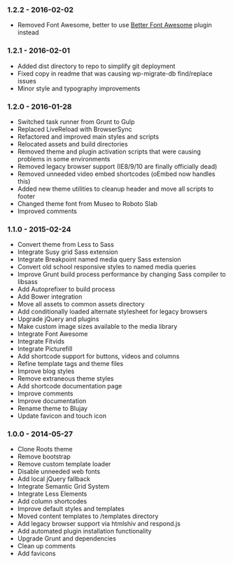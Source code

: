 ### 1.2.2 - 2016-02-02

* Removed Font Awesome, better to use [Better Font Awesome](https://wordpress.org/plugins/better-font-awesome/) plugin instead

### 1.2.1 - 2016-02-01

* Added dist directory to repo to simplify git deployment
* Fixed copy in readme that was causing wp-migrate-db find/replace issues
* Minor style and typography improvements

### 1.2.0 - 2016-01-28
* Switched task runner from Grunt to Gulp
* Replaced LiveReload with BrowserSync
* Refactored and improved main styles and scripts
* Relocated assets and build directories
* Removed theme and plugin activation scripts that were causing problems in some environments
* Removed legacy browser support (IE8/9/10 are finally officially dead)
* Removed unneeded video embed shortcodes (oEmbed now handles this)
* Added new theme utilities to cleanup header and move all scripts to footer
* Changed theme font from Museo to Roboto Slab
* Improved comments

### 1.1.0 - 2015-02-24
* Convert theme from Less to Sass
* Integrate Susy grid Sass extension
* Integrate Breakpoint named media query Sass extension
* Convert old school responsive styles to named media queries
* Improve Grunt build process performance by changing Sass compiler to libsass
* Add Autoprefixer to build process
* Add Bower integration
* Move all assets to common assets directory
* Add conditionally loaded alternate stylesheet for legacy browsers
* Upgrade jQuery and plugins
* Make custom image sizes available to the media library
* Integrate Font Awesome
* Integrate Fitvids
* Integrate Picturefill
* Add shortcode support for buttons, videos and columns
* Refine template tags and theme files
* Improve blog styles
* Remove extraneous theme styles
* Add shortcode documentation page
* Improve comments
* Improve documentation
* Rename theme to Blujay
* Update favicon and touch icon

### 1.0.0 - 2014-05-27
* Clone Roots theme
* Remove bootstrap
* Remove custom template loader
* Disable unneeded web fonts
* Add local jQuery fallback
* Integrate Semantic Grid System
* Integrate Less Elements
* Add column shortcodes
* Improve default styles and templates
* Moved content templates to /templates directory
* Add legacy browser support via htmlshiv and respond.js
* Add automated plugin installation functionality
* Upgrade Grunt and dependencies
* Clean up comments
* Add favicons
